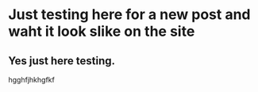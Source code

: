 # Just testing here for a new post and waht it look slike on the site
## Yes just here testing.
hgghfjhkhgfkf
